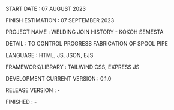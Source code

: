 START DATE : 07 AUGUST 2023

FINISH ESTIMATION : 07 SEPTEMBER 2023

PROJECT NAME : WELDING JOIN HISTORY - KOKOH SEMESTA

DETAIL : TO CONTROL PROGRESS FABRICATION OF SPOOL PIPE

LANGUAGE : HTML, JS, JSON, EJS

FRAMEWORK/LIBRARY : TAILWIND CSS, EXPRESS JS

DEVELOPMENT CURRENT VERSION : 0.1.0

RELEASE VERSION : -

FINISHED : -
